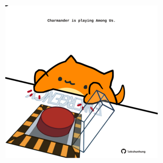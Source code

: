 <!-- built at 07/10/2021, 06:02:45 UTC -->
<p align="center">
  <img width="500" height="500" src="./ReadmeImage.svg">
</p>
